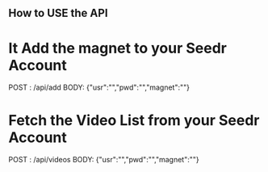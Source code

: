 ## How to USE the API

# It Add the magnet to your Seedr Account
POST : /api/add 
BODY: {"usr":"","pwd":"","magnet":""}


# Fetch the Video List from your Seedr Account
POST : /api/videos
BODY: {"usr":"","pwd":"","magnet":""}
